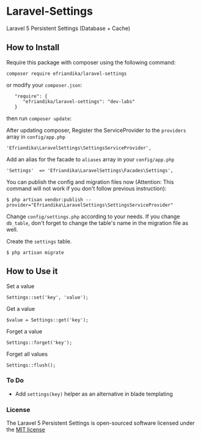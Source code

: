 # Laravel-Settings
Laravel 5 Persistent Settings (Database + Cache)

## How to Install
Require this package with composer using the following command:

    composer require efriandika/laravel-settings

or modify your `composer.json`:
   
       "require": {
          "efriandika/laravel-settings": "dev-labs"
       }
       
then run `composer update`:

After updating composer, Register the ServiceProvider to the `providers` array in `config/app.php`

    'Efriandika\LaravelSettings\SettingsServiceProvider',
    
Add an alias for the facade to `aliases` array in  your `config/app.php`

    'Settings'  => 'Efriandika\LaravelSettings\Facades\Settings',

You can publish the config and migration files now (Attention: This command will not work if you don't follow previous instruction):

    $ php artisan vendor:publish --provider="Efriandika\LaravelSettings\SettingsServiceProvider"
    
Change `config/settings.php` according to your needs. If you change `db_table`, don't forget to change the table's name
in the migration file as well.
    
Create the `settings` table. 

    $ php artisan migrate
    

## How to Use it

Set a value

    Settings::set('key', 'value');
    
Get a value

    $value = Settings::get('key');
    
Forget a value

    Settings::forget('key');

Forget all values

    Settings::flush();
    
### To Do

* Add `settings(key)` helper as an alternative in blade templating
      
### License

The Laravel 5 Persistent Settings is open-sourced software licensed under the [MIT license](http://opensource.org/licenses/MIT)

